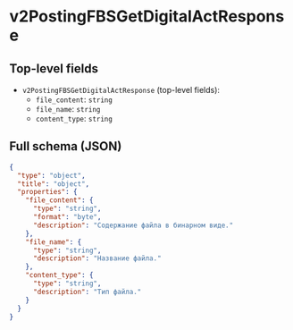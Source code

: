 # v2PostingFBSGetDigitalActResponse

## Top-level fields
- `v2PostingFBSGetDigitalActResponse` (top-level fields):
  - `file_content`: `string`
  - `file_name`: `string`
  - `content_type`: `string`

## Full schema (JSON)
```json
{
  "type": "object",
  "title": "object",
  "properties": {
    "file_content": {
      "type": "string",
      "format": "byte",
      "description": "Содержание файла в бинарном виде."
    },
    "file_name": {
      "type": "string",
      "description": "Название файла."
    },
    "content_type": {
      "type": "string",
      "description": "Тип файла."
    }
  }
}
```
